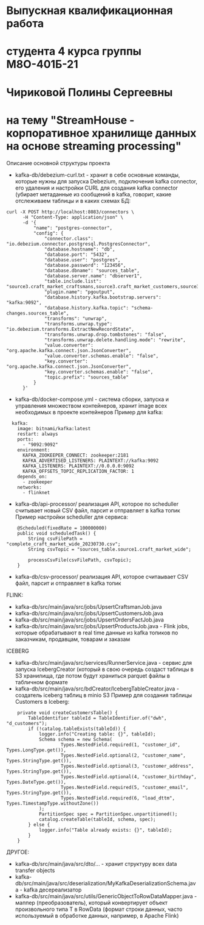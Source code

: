 # Выпускная квалификационная работа 
# студента 4 курса группы М8О-401Б-21
# Чириковой Полины Сергеевны
# на тему "StreamHouse - корпоративное хранилище данных на основе streaming processing"

Описание основной структуры проекта

- kafka-db/debezium-curl.txt - хранит в себе основные команды, которые нужны для запуска Debezium, подключения kafka connector, его удаления и настройки
CURL для создания kafka connector (убирает метаданные из сообщений в kafka, говорит, какие отслеживаем таблицы и в каких схемах БД:
```
curl -X POST http://localhost:8083/connectors \
      -H "Content-Type: application/json" \
      -d '{
          "name": "postgres-connector",
          "config": {
              "connector.class": "io.debezium.connector.postgresql.PostgresConnector",
              "database.hostname": "db",
              "database.port": "5432",
              "database.user": "postgres",
              "database.password": "123456",
              "database.dbname": "sources_table",
              "database.server.name": "dbserver1",
              "table.include.list": "source3.craft_market_craftsmans,source3.craft_market_customers,source3.craft_market_orders",
              "plugin.name": "pgoutput",
              "database.history.kafka.bootstrap.servers": "kafka:9092",
              "database.history.kafka.topic": "schema-changes.sources_table",
              "transforms": "unwrap",
              "transforms.unwrap.type": "io.debezium.transforms.ExtractNewRecordState",
              "transforms.unwrap.drop.tombstones": "false",
              "transforms.unwrap.delete.handling.mode": "rewrite",
              "value.converter": "org.apache.kafka.connect.json.JsonConverter",
              "value.converter.schemas.enable": "false",
              "key.converter": "org.apache.kafka.connect.json.JsonConverter",
              "key.converter.schemas.enable": "false",
              "topic.prefix": "sources_table"
          }
      }'
```

- kafka-db/docker-compose.yml - система сборки, запуска и управления множеством контейнеров, хранит image всех необходимых в проекте контейнеров
Пример для kafka:
```
  kafka:
    image: bitnami/kafka:latest
    restart: always
    ports:
      - "9092:9092"
    environment:
      KAFKA_ZOOKEEPER_CONNECT: zookeeper:2181
      KAFKA_ADVERTISED_LISTENERS: PLAINTEXT://kafka:9092
      KAFKA_LISTENERS: PLAINTEXT://0.0.0.0:9092
      KAFKA_OFFSETS_TOPIC_REPLICATION_FACTOR: 1
    depends_on:
      - zookeeper
    networks:
      - flinknet
```

- kafka-db/api-processor/ реализация API, которое по scheduller считывает новый CSV файл, парсит и отправляет в kafka топик
Пример настройки scheduller для сервиса:
```
    @Scheduled(fixedRate = 100000000)
    public void scheduledTask() {
        String csvFilePath = "complete_craft_market_wide_20230730.csv";
        String csvTopic = "sources_table.source1.craft_market_wide";

        processCsvFile(csvFilePath, csvTopic);
    }
```
- kafka-db/csv-processor/ реализация API, которое считаывает CSV файл, парсит и отправляет в kafka топик

FLINK:
- kafka-db/src/main/java/src/jobs/UpsertCraftsmanJob.java
- kafka-db/src/main/java/src/jobs/UpsertCustomersJob.java
- kafka-db/src/main/java/src/jobs/UpsertOrdersFactJob.java
- kafka-db/src/main/java/src/jobs/UpsertProductsJob.java - Flink jobs, которые обрабатывают в real time данные из kafka топиков по заказчикам, продавцам, товарам и заказам

ICEBERG
- kafka-db/src/main/java/src/services/RunnerService.java - сервис для запуска IcebergCreator (который в свою очередь создаст таблицы в S3 хранилища, где потом будут храниться parquet файлы в табличном формате
- kafka-db/src/main/java/src/bdCreator/IcebergTableCreator.java - создатель iceberg таблиц в minio S3
Пример для создания таблицы Customers в Iceberg:
```
    private void createCustomersTable() {
        TableIdentifier tableId = TableIdentifier.of("dwh", "d_customers");
        if (!catalog.tableExists(tableId)) {
            logger.info("Creating table: {}", tableId);
            Schema schema = new Schema(
                    Types.NestedField.required(1, "customer_id",       Types.LongType.get()),
                    Types.NestedField.optional(2, "customer_name",      Types.StringType.get()),
                    Types.NestedField.optional(3, "customer_address",   Types.StringType.get()),
                    Types.NestedField.optional(4, "customer_birthday",  Types.DateType.get()),
                    Types.NestedField.required(5, "customer_email",     Types.StringType.get()),
                    Types.NestedField.required(6, "load_dttm",          Types.TimestampType.withoutZone())
            );
            PartitionSpec spec = PartitionSpec.unpartitioned();
            catalog.createTable(tableId, schema, spec);
        } else {
            logger.info("Table already exists: {}", tableId);
        }
    }
```
ДРУГОЕ:
- kafka-db/src/main/java/src/dto/... - хранит структуру всех data transfer objects
- kafka-db/src/main/java/src/deserialization/MyKafkaDeserializationSchema.java - kafka десереализатор
- kafka-db/src/main/java/src/utils/GenericObjectToRowDataMapper.java - маппер (преобразователь), который конвертирует объект произвольного типа T в RowData (формат строки данных, часто используемый в обработке данных, например, в Apache Flink)

